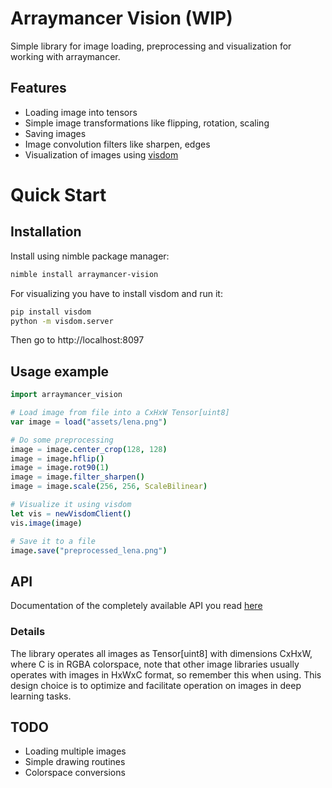 # Arraymancer Vision (WIP)

Simple library for image loading, preprocessing and visualization for working with arraymancer.

## Features

* Loading image into tensors
* Simple image transformations like flipping, rotation, scaling
* Saving images
* Image convolution  filters like sharpen, edges
* Visualization of images using [visdom](https://github.com/facebookresearch/visdom)

# Quick Start

## Installation

Install using nimble package manager:

```Bash
nimble install arraymancer-vision
```

For visualizing you have to install visdom and run it:

```Bash
pip install visdom
python -m visdom.server
```

Then go to http://localhost:8097

## Usage example

```Nim
import arraymancer_vision

# Load image from file into a CxHxW Tensor[uint8]
var image = load("assets/lena.png")

# Do some preprocessing
image = image.center_crop(128, 128)
image = image.hflip()
image = image.rot90(1)
image = image.filter_sharpen()
image = image.scale(256, 256, ScaleBilinear)

# Visualize it using visdom
let vis = newVisdomClient()
vis.image(image)

# Save it to a file
image.save("preprocessed_lena.png")
```

## API

Documentation of the completely available API you read [here](https://rawgit.com/edubart/arraymancer-vision/master/docs/documentation.html)

### Details

The library operates all images as Tensor[uint8] with dimensions CxHxW, where C is in RGBA colorspace, note that other image libraries usually operates with images in HxWxC format, so remember this when using. This design choice is to optimize and facilitate operation on images in deep learning tasks.

## TODO

* Loading multiple images
* Simple drawing routines
* Colorspace conversions
